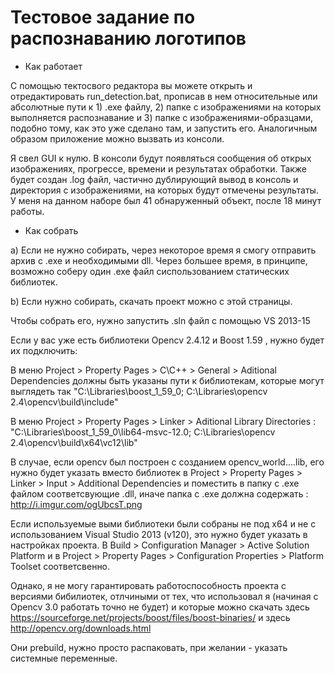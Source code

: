 ﻿# Тестовое задание по распознаванию логотипов

- Как работает

С помощью тектосвого редактора вы можете открыть и отредактировать run_detection.bat, прописав в нем относительные или абсолютные пути к 1) .exe файлу, 2) папке с изображениями на которых выполняется распознавание и 3) папке с изображениями-образцами, подобно тому, как это уже сделано там, и запустить его. Аналогичным образом приложение можно вызвать из консоли.

Я свел GUI к нулю. В консоли будут появляться сообщения об открых изображениях, прогрессе, времени и результатах обработки. Также будет создан .log файл, частично дублирующий вывод в консоль и директория с изображениями, на которых будут отмечены результаты. У меня на данном наборе был 41 обнаруженный объект, после 18 минут работы. 

 - Как собрать

 a) Если не нужно собирать, через некоторое время я смогу отправить архив с .exe и необходимыми dll. Через большее время, в принципе, возможно соберу один .exe файл сиспользованием статических библиотек.

 b) Если нужно собирать, скачать проект можно с этой страницы.

Чтобы собрать его, нужно запустить .sln файл c помощью VS 2013-15

Если у вас уже есть библиотеки Opencv 2.4.12 и Boost 1.59 , нужно будет их подключить:

В меню Project > Property Pages > C\C++ > General > Aditional Dependencies должны быть указаны пути к библиотекам, которые могут выглядеть так "C:\Libraries\boost_1_59_0; C:\Libraries\opencv 2.4\opencv\build\include"

В меню Project > Property Pages > Linker > Aditional Library Directories : 
"C:\Libraries\boost_1_59_0\lib64-msvc-12.0; C:\Libraries\opencv 2.4\opencv\build\x64\vc12\lib"

В случае, если opencv был построен с созданием opencv_world....lib, его нужно будет указать вместо библиотек в 
Project > Property Pages > Linker > Input > Additional Dependencies и поместить в папку с .exe файлом соответсвующие .dll, иначе папка с .exe должна содержать : http://i.imgur.com/ogUbcsT.png

Если используемые выми библиотеки были собраны не под x64 и не с использованием Visual Studio 2013 (v120), это нужно будет указать в настройках проекта. В Build > Configuration Manager > Active Solution Platform 
и в Project > Property Pages > Configuration Properties > Platform Toolset соответсвенно. 

Однако, я не могу гарантировать работоспособность проекта с версиями бибилиотек, отлчиными от тех, что использовал я (начиная с Opencv 3.0 работать точно не будет) 
и которые можно скачать здесь https://sourceforge.net/projects/boost/files/boost-binaries/
и здесь http://opencv.org/downloads.html

Они prebuild, нужно просто распаковать, при желании - указать системные переменные. 

